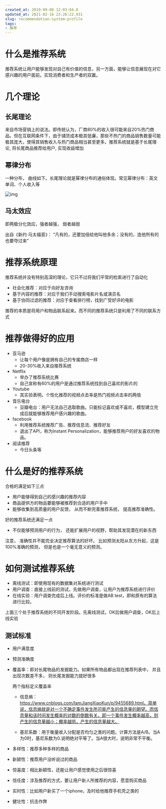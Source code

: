 ```yaml
---
created_at: 2019-09-08 12:03:04.0
updated_at: 2021-02-16 23:26:22.431
slug: recommendation-system-profile
tags: 
- 推荐
---
```


# 什么是推荐系统

推荐系统让用户能够发现对自己有价值的信息，另一方面，能够让信息展现在对它感兴趣的用户面前。实现消费者和生产者的双赢。
<!-- more -->

# 几个理论

## 长尾理论

来自市场营销上的说法。即传统认为，厂商80%的收入很可能来自20%热门商品。但在互联网条件下，由于铺货成本极其低廉，那些不热门的商品销售数量可能极其庞大，使得其销售收入与热门商品相当甚至更多。推荐系统就是基于长尾理论, 将长尾商品推荐给用户, 实现收益增加

## 幂律分布

一种分布， 曲线如下。长尾理论就是幂律分布的通俗体现。常见幂律分布：英文单词、个人收入等

![img](https://bkimg.cdn.bcebos.com/pic/b7003af33a87e95043a921b111385343faf2b4b5?x-bce-process=image/watermark,image_d2F0ZXIvYmFpa2U5Mg==,g_7,xp_5,yp_5/format,f_auto)

## 马太效应

即两极分化效应，强者越强， 弱者越弱

出自《新约·马太福音》： “凡有的，还要加倍给他叫他多余；没有的，连他所有的也要夺过来”

# 推荐系统原理

推荐系统并没有特别高深的理论，它只不过将我们平常的检索进行了自动化

- 社会化推荐：对应于向好友咨询
- 基于内容的推荐：对应于我们手动搜索电影片名或演员名
- 基于协同过滤的推荐：对应于查看排行榜，找到广受好评的电影

推荐的本质是将用户和物品联系起来。而不同的推荐系统只是利用了不同的联系方式

# 推荐做得好的应用

- 亚马逊
  - 让每个用户像是拥有自己的专属商店一样
  - 20-30%收入来自推荐系统
- Netflix
  - 举办了推荐系统比赛
  - 自己宣称有60%的用户是通过推荐系统找到自己喜欢的影片的
- Youtube
  - 其实验表明。个性化推荐的视频点击率是热门视频点击率的两倍
- 音乐电台
  - 豆瓣电台：用户无法自己选取歌曲。只能标记喜欢或不喜欢，模型建立完成后就能够推荐用户感兴趣的歌曲。
- facebook
  - 利用推荐系统推荐广告、推荐信息流、推荐好友
  - 退出了API，称为Instant Personalization，能够推荐用户的好友喜欢的物品。
- 阅读推荐
  - 今日头条等

# 什么是好的推荐系统

合格的满足如下三点

- 用户能够得到自己的感兴趣的推荐内容
- 商品提供方的物品要能够被推荐到合适的用户手中
- 能够收集到高质量的用户反馈， 从而不断完善推荐系统， 提高推荐准确性。

好的推荐系统还满足一点

- 不仅能够预测用户的行为， 还能扩展用户的视野，帮助其发现潜在的新东西

注意， 准确性并不能完全决定推荐算法的好坏。 比如预测太阳从东方升起，这是100%准确的预测， 但是也是一个毫无意义的预测。

# 如何测试推荐系统

- 离线测试：即使用现有的数据集对系统进行测试
- 用户调查：直接上线前的测试，先做用户调查，让用户为推荐系统进行评价
- 在线实验：用户调查完成后上线。评价的标准是做AB test，即和原有的算法进行比较。

上面三个处于推荐系统的不同开发阶段。先离线测试，OK后做用户调查，OK后上线实验

## 测试标准

- 用户满意度

- 预测准确度

- 覆盖率：即对长尾物品的发掘能力。如果所有物品都出现在推荐列表中， 并且出现次数差不多， 则长尾发掘能力就好很多

  两个指标定义覆盖率

  - 信息熵：https://www.cnblogs.com/IamJiangXiaoKun/p/9455689.html。简单说，信息熵就是对一个不确定事件发生所可能产生的信息量的期望。而信息量和该时间发生概率的对数的倒数有关。即一个事件发生概率越高，则产生的信息量越小；概率越低，产生的信息量越大。

  - 基尼系数：用于衡量收入分配是否均匀之类的问题。计算方法是A/B。当A为0时，基尼系数为0.说明绝对平等了。当A很大时，说明非常不平衡。

- 多样性：推荐多种多样的商品

- 新颖性：推荐用户没听说过的商品

- 惊喜度：相比新颖性，还能让用户感觉使用之后很惊喜

- 信任度：涉及推荐的方式，要让用户新人所推荐的内容，愿意购买商品

- 实时性：比如用户新买了一个iphone，及时给他推荐手机壳之类的

- 健壮性：抗击作弊
